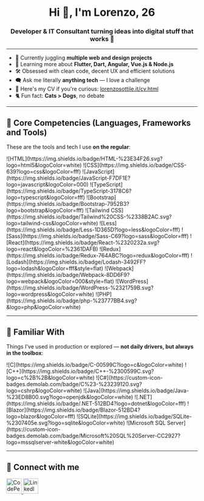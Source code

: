 <h1 align="center">Hi 👋, I'm Lorenzo, 26</h1>
<h3 align="center">Developer & IT Consultant turning ideas into digital stuff that works 🚀</h3>

---

- 🔭 Currently juggling **multiple web and design projects**
- 🧠 Learning more about **Flutter, Dart, Angular, Vue.js & Node.js**
- 🛠️ Obsessed with clean code, decent UX and efficient solutions
- 🗨️ Ask me literally **anything tech** — I love a challenge
- 📄 Here's my CV if you're curious: [lorenzosottile.it/cv.html](https://www.lorenzosottile.it/cv.html)
- 🐈 Fun fact: **Cats > Dogs**, no debate

---

## 🧠 Core Competencies (Languages, Frameworks and Tools)

These are the tools and tech I use **on the regular**:

<p align="left">
![HTML](https://img.shields.io/badge/HTML-%23E34F26.svg?logo=html5&logoColor=white)
![CSS](https://img.shields.io/badge/CSS-639?logo=css&logoColor=fff)
![JavaScript](https://img.shields.io/badge/JavaScript-F7DF1E?logo=javascript&logoColor=000)
![TypeScript](https://img.shields.io/badge/TypeScript-3178C6?logo=typescript&logoColor=fff)  
![Bootstrap](https://img.shields.io/badge/Bootstrap-7952B3?logo=bootstrap&logoColor=fff)
![Tailwind CSS](https://img.shields.io/badge/Tailwind%20CSS-%2338B2AC.svg?logo=tailwind-css&logoColor=white)  
![Less](https://img.shields.io/badge/Less-1D365D?logo=less&logoColor=fff)
![Sass](https://img.shields.io/badge/Sass-C69?logo=sass&logoColor=fff)
![React](https://img.shields.io/badge/React-%2320232a.svg?logo=react&logoColor=%2361DAFB)
![Redux](https://img.shields.io/badge/Redux-764ABC?logo=redux&logoColor=fff)
![Lodash](https://img.shields.io/badge/Lodash-3492FF?logo=lodash&logoColor=fff&style=flat) 
![Webpack](https://img.shields.io/badge/Webpack-8DD6F9?logo=webpack&logoColor=000&style=flat)  
![WordPress](https://img.shields.io/badge/WordPress-%2321759B.svg?logo=wordpress&logoColor=white)
![PHP](https://img.shields.io/badge/php-%23777BB4.svg?&logo=php&logoColor=white)  
</p>

---

## 🤹 Familiar With

Things I've used in production or explored — **not daily drivers, but always in the toolbox**:

<p align="left">
![C](https://img.shields.io/badge/C-00599C?logo=c&logoColor=white)
![C++](https://img.shields.io/badge/C++-%2300599C.svg?logo=c%2B%2B&logoColor=white)
![C#](https://custom-icon-badges.demolab.com/badge/C%23-%23239120.svg?logo=cshrp&logoColor=white)
![Java](https://img.shields.io/badge/Java-%23ED8B00.svg?logo=openjdk&logoColor=white)
![.NET](https://img.shields.io/badge/.NET-512BD4?logo=dotnet&logoColor=fff)
![Blazor](https://img.shields.io/badge/Blazor-512BD4?logo=blazor&logoColor=fff)
![SQLite](https://img.shields.io/badge/SQLite-%2307405e.svg?logo=sqlite&logoColor=white) 
![Microsoft SQL Server](https://custom-icon-badges.demolab.com/badge/Microsoft%20SQL%20Server-CC2927?logo=mssqlserver-white&logoColor=white) 
</p>

---

## 🤝 Connect with me

<p align="left">
  <a href="https://codepen.io/sadsotti" target="_blank">
    <img src="https://raw.githubusercontent.com/rahuldkjain/github-profile-readme-generator/master/src/images/icons/Social/codepen.svg" alt="CodePen" width="40" height="40"/>
  </a>
  <a href="https://linkedin.com/in/lorenzo-sottile" target="_blank">
    <img src="https://raw.githubusercontent.com/rahuldkjain/github-profile-readme-generator/master/src/images/icons/Social/linked-in-alt.svg" alt="LinkedIn" width="40" height="40"/>
  </a>
</p>
